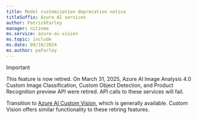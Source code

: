 ```yaml
---
title: Model customization deprecation notice
titleSuffix: Azure AI services
author: PatrickFarley
manager: nitinme
ms.service: azure-ai-vision
ms.topic: include
ms.date: 09/10/2024
ms.author: pafarley
---
```


> [!IMPORTANT]
> This feature is now retired. On March 31, 2025, Azure AI Image Analysis 4.0 Custom Image Classification, Custom Object Detection, and Product Recognition preview API were retired. API calls to these services will fail.
>
> Transition to [Azure AI Custom Vision](/azure/ai-services/Custom-Vision-Service/overview), which is generally available. Custom Vision offers similar functionality to these retiring features.